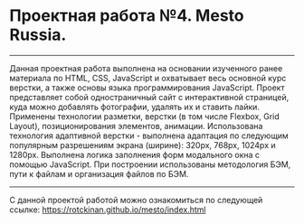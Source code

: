 # Проектная работа №4. Mesto Russia.
___
Данная проектная работа выполнена на основании изученного ранее материала по HTML, CSS, JavaScript и охватывает весь основной курс верстки, а также основы языка программирования JavaScript. Проект представляет собой одностраничный сайт с интерактивной страницей, куда можно добавлять фотографии, удалять их и ставить лайки. Применены технологии разметки, верстки (в том числе Flexbox, Grid Layout), позиционирования элементов, анимации. Использована технология адаптивной верстки - выполнена адаптация по следующим популярным разрешениям экрана (ширине): 320px, 768px, 1024px и 1280px. Выполнена логика заполнения форм модального окна с помощью JavaScript. При построении использованы методология БЭМ, пути к файлам и организация файлов по БЭМ.
___
С данной проектой работой можно ознакомиться по следующей ссылке: https://rotckinan.github.io/mesto/index.html
